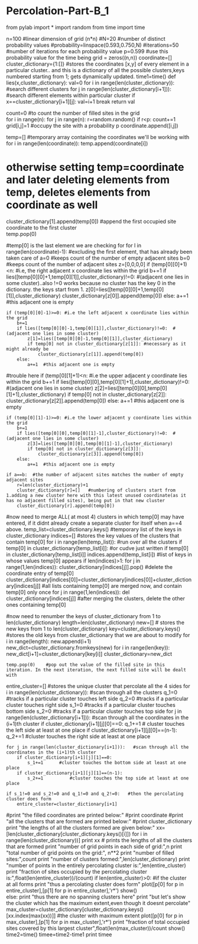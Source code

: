 # Percolation-Part-B_1

from pylab import *
import random
from time import time

n=100   #linear dimension of grid (n*n)
#N=20  #number of distinct probability values
#probability=linspace(0.593,0.750,N)
#iterations=50   #number of iterations for each probability value
p=0.599 #use this probability value for the time being
grid = zeros((n,n))
coordinate=[]
cluster_dictionary={1:[]}  #stores the coordinates [x,y] of every element in a particular cluster.. and this is a dictionary of all the possible clusters,keys numbered starting from 1; gets dynamically updated.
time1=time()
def lies(x,cluster_dictionary):
        val=0
	for i in range(len(cluster_dictionary)):     #search different clusters
		for j in range(len(cluster_dictionary[i+1])):   #search different elements within particular cluster
			if x==cluster_dictionary[i+1][j]:
                                val=i+1
                                break
        return val       

count=0	#to count the number of filled sites in the grid		
for i in range(n):
	for j in range(n):
		r=random.random()
		if r<p:
                        count+=1
			grid[i,j]=1 #occupy the site with a probability p
			coordinate.append([i,j])

temp=[]   #temporary array containing the coordinates we'll be working with
for i in range(len(coordinate)):
	temp.append(coordinate[i])
# otherwise setting temp=coordinate and later deleting elements from temp, deletes elements from coordinate as well
	
cluster_dictionary[1].append(temp[0]) #append the first occupied site coordinate to the first cluster	
temp.pop(0)

#temp[0] is the last element we are checking for
for l in range(len(coordinate)-1): #excluding the first element, that has already been taken care of
	a=0 #keeps count of the number of empty adjacent sites
	b=0 #keeps count of the number of adjacent sites
	z=[0,0,0,0]
	if (temp[0][0]+1)<n: #i.e, the right adjacent x coordinate lies within the grid 
		b+=1
		if lies([temp[0][0]+1,temp[0][1]],cluster_dictionary)!=0:  #(adjacent one lies in some cluster)..also !=0 works because no cluster has the key 0 in the dictionary. the keys start from 1.
			z[0]=lies([temp[0][0]+1,temp[0][1]],cluster_dictionary)
			cluster_dictionary[z[0]].append(temp[0])
		else:
			a+=1  #this adjacent one is empty
	
	if (temp[0][0]-1)>=0: #i.e the left adjacent x coordinate lies within the grid
		b+=1
		if lies([temp[0][0]-1,temp[0][1]],cluster_dictionary)!=0:  #(adjacent one lies in some cluster)
			z[1]=lies([temp[0][0]-1,temp[0][1]],cluster_dictionary)
			if temp[0] not in cluster_dictionary[z[1]]: #necessary as it might already be 
				cluster_dictionary[z[1]].append(temp[0])
		else:
			a+=1  #this adjacent one is empty
#trouble here
	if (temp[0][1]+1)<n: #i.e the upper adjacent y coordinate lies within the grid 
		b+=1
		if lies([temp[0][0],temp[0][1]+1],cluster_dictionary)!=0:  #(adjacent one lies in some cluster)
			z[2]=lies([temp[0][0],temp[0][1]+1],cluster_dictionary)
			if temp[0] not in cluster_dictionary[z[2]]:
				cluster_dictionary[z[2]].append(temp[0])
		else:
			a+=1  #this adjacent one is empty

	if (temp[0][1]-1)>=0: #i.e the lower adjacent y coordinate lies within the grid
		b+=1
		if lies([temp[0][0],temp[0][1]-1],cluster_dictionary)!=0:  #(adjacent one lies in some cluster)
			z[3]=lies([temp[0][0],temp[0][1]-1],cluster_dictionary)
			if temp[0] not in cluster_dictionary[z[3]]:
				cluster_dictionary[z[3]].append(temp[0])
		else:
			a+=1  #this adjacent one is empty

	if a==b:  #the number of adjacent sites matches the number of empty adjacent sites
		r=len(cluster_dictionary)+1  
		cluster_dictionary[r]=[]   #numbering of clusters start from 1.adding a new cluster here with this latest unused coordinate(as it has no adjacent filled sites), being put in that new cluster
		cluster_dictionary[r].append(temp[0])

#now need to merge ALL( at most 4) clusters in which temp[0] may have entered, if it didnt already create a separate cluster for itself when a==4 above.
	temp_list=cluster_dictionary.keys()   #temporary list of the keys in cluster_dictionary
	indices=[]      #stores the key values of the clusters that contain temp[0]
	for i in range(len(temp_list)):    #run over all the clusters
		if temp[0] in cluster_dictionary[temp_list[i]]: #or cudve just written if temp[0] in cluster_dictionary[temp_list[i]]
			indices.append(temp_list[i])   #list of keys in whose values temp[0] appears
	if len(indices)>1:
		for j in range(1,len(indices)):
			cluster_dictionary[indices[j]].pop()  #delete the coordinate entry of temp[0]	
			cluster_dictionary[indices[0]]=cluster_dictionary[indices[0]]+cluster_dictionary[indices[j]]	#all lists containing temp[0] are merged now, and contain temp[0] only once
		for j in range(1,len(indices)):	
			del cluster_dictionary[indices[j]]   #after merging the clusters, delete the other ones containing temp[0]

#now need to renumber the keys of cluster_dictionary from 1 to len(cluster_dictionary)
	length=len(cluster_dictionary)
	new=[] # stores the new keys from 1 to len(cluster_dictionary)
	key=cluster_dictionary.keys()   #stores the old keys from cluster_dictionary that we are about to modify
	for i in range(length):
		new.append(i+1)
	new_dict=cluster_dictionary.fromkeys(new)
	for i in range(len(key)):
		new_dict[i+1]=cluster_dictionary[key[i]]
	cluster_dictionary=new_dict

	temp.pop(0)    #pop out the value of the filled site in this iteration. In the next iteration, the next filled site will be dealt with

entire_cluster=[]  #stores the unique cluster that percolate all the 4 sides
for i in range(len(cluster_dictionary)):  #scan through all the clusters
	q_1=0   #tracks if a particular cluster touches left side
	q_2=0   #tracks if a particular cluster touches right side
	s_1=0   #tracks if a particular cluster touches bottom side
	s_2=0   #tracks if a particular cluster touches top side
	for j in range(len(cluster_dictionary[i+1])):   #scan through all the coordinates in the (i+1)th cluster
		if cluster_dictionary[i+1][j][0]==0:
			q_1+=1		# cluster touches the left side at least at one place
		if cluster_dictionary[i+1][j][0]==(n-1):
			q_2+=1          #cluster touches the right side at least at one place

	for j in range(len(cluster_dictionary[i+1])):   #scan through all the coordinates in the (i+1)th cluster
		if cluster_dictionary[i+1][j][1]==0:
			s_1+=1		#cluster touches the bottom side at least at one place
		if cluster_dictionary[i+1][j][1]==(n-1):
			s_2+=1	        #cluster touches the top side at least at one place

	if s_1!=0 and s_2!=0 and q_1!=0 and q_2!=0:   #then the percolating cluster does form
		entire_cluster=cluster_dictionary[i+1]

#print "the filled coordinates are printed below:"
#print coordinate
#print "all the clusters that are formed are printed below:"
#print cluster_dictionary
print "the lengths of all the clusters formed are given below:"
xx=[len(cluster_dictionary[cluster_dictionary.keys()[i]]) for i in range(len(cluster_dictionary))]
print xx # prints the lengths of all the clusters that are formed
print "number of grid points in each side of grid:",n
print "total number of grid points on the grid:", n**2
print "number of filled sites:",count
print "number of clusters formed:",len(cluster_dictionary)
print "number of points in the entirely percolating cluster is:",len(entire_cluster)
print "fraction of sites occupied by the percolating cluster is:",float(len(entire_cluster))/(count)
if len(entire_cluster)>0:	#if the cluster at all forms
	print "thus a percolating cluster does form"
	plot([p[0] for p in entire_cluster],[p[1] for p in entire_cluster],'r*')
	show()	
else:
	print "thus there are no spanning clusters here"
	print "but let's show the cluster which has the maximum extent,even though it doesnt percolate"	
	max_cluster=cluster_dictionary[cluster_dictionary.keys()[xx.index(max(xx))]] #the cluster with maximum extent
	plot([p[0] for p in max_cluster],[p[1] for p in max_cluster],'r*')
	print "fraction of total occupied sites covered by this largest cluster",float(len(max_cluster))/count
	show()		
time2=time()
timee=time2-time1
print timee

	



